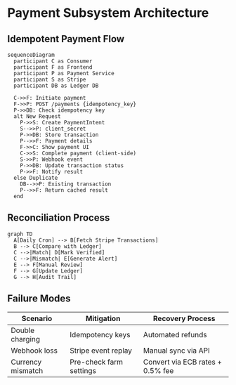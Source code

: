 # Payment Subsystem Architecture

## Idempotent Payment Flow
```mermaid
sequenceDiagram
  participant C as Consumer
  participant F as Frontend
  participant P as Payment Service
  participant S as Stripe
  participant DB as Ledger DB

  C->>F: Initiate payment
  F->>P: POST /payments {idempotency_key}
  P->>DB: Check idempotency key
  alt New Request
    P->>S: Create PaymentIntent
    S-->>P: client_secret
    P->>DB: Store transaction
    P-->>F: Payment details
    F->>C: Show payment UI
    C->>S: Complete payment (client-side)
    S->>P: Webhook event
    P->>DB: Update transaction status
    P->>F: Notify result
  else Duplicate
    DB-->>P: Existing transaction
    P-->>F: Return cached result
  end
```

## Reconciliation Process
```mermaid
graph TD
  A[Daily Cron] --> B[Fetch Stripe Transactions]
  B --> C[Compare with Ledger]
  C -->|Match| D[Mark Verified]
  C -->|Mismatch| E[Generate Alert]
  E --> F[Manual Review]
  F --> G[Update Ledger]
  G --> H[Audit Trail]
```

## Failure Modes
| Scenario          | Mitigation                          | Recovery Process                 |
|-------------------|-------------------------------------|-----------------------------------|
| Double charging   | Idempotency keys                   | Automated refunds                |
| Webhook loss      | Stripe event replay                | Manual sync via API              |
| Currency mismatch | Pre-check farm settings            | Convert via ECB rates + 0.5% fee | 
